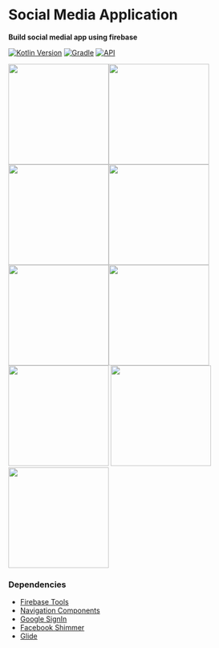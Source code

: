 # Social Media Application
**Build social medial app using firebase**


[![Kotlin Version](https://img.shields.io/badge/kotlin-1.7.20-blue.svg)](http://kotlinlang.org/)
[![Gradle](https://img.shields.io/badge/gradle-7.3.1-blue.svg)](https://lv.binarybabel.org/catalog/gradle/latest)
[![API](https://img.shields.io/badge/API-21%2B-blue.svg?style=flat)](https://android-arsenal.com/api?level=21)

<img src="https://m7madmagdy.github.io/profile/firebase social app/main screen.png" width="200"><img src="https://m7madmagdy.github.io/profile/firebase social app/register.png" width="200"> <img src="https://m7madmagdy.github.io/profile/firebase social app/login.png" width="200"><img src="https://m7madmagdy.github.io/profile/firebase social app/google signin.png" width="200">
<img src="https://m7madmagdy.github.io/profile/firebase social app/allow camera.png" width="200"><img src="https://m7madmagdy.github.io/profile/firebase social app/allow notifications.png" width="200">
<img src="https://m7madmagdy.github.io/profile/firebase social app/profile.png" width="200"> <img src="https://m7madmagdy.github.io/profile/firebase social app/edit profile.png" width="200"><img src="https://m7madmagdy.github.io/profile/firebase social app/recover password.png" width="200"> 

### Dependencies
-  [Firebase Tools](https://firebase.google.com/)
-  [Navigation Components](https://developer.android.com/guide/navigation/navigation-getting-started)
-  [Google SignIn](https://ads.google.com/intl/en_eg/home/)
-  [Facebook Shimmer](https://facebook.github.io/shimmer-android/)
-  [Glide](https://square.github.io/picasso/)
